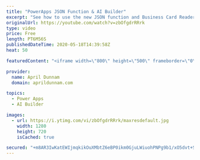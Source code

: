 ```yaml
---
title: "PowerApps JSON Function & AI Builder"
excerpt: "See how to use the new JSON function and Business Card Reader AI Control to OCR a business card, add it to a database, convert the image to JSON and add as a file in SharePoint.  All with zero code required.  Here's a link to the corresponding blog post: https://www.sharepointsiren.com/2019/06/ocr-and-image-upload-with-powerapps/"
originalUrl: https://youtube.com/watch?v=zbOfgdrRRrk
type: video
price: Free
length: PT6M56S
publishedDateTime: 2020-05-18T14:39:58Z
heat: 50

featuredContent: "<iframe width=\"800\" height=\"500\" frameborder=\"0\" src=\"https://www.youtube.com/embed/zbOfgdrRRrk\" allow=\"accelerometer; autoplay; encrypted-media; gyroscope; picture-in-picture\" allowfullscreen></iframe>"

provider:
  name: April Dunnam
  domain: aprildunnam.com

topics:
  - Power Apps
  - AI Builder

images:
  - url: https://i.ytimg.com/vi/zbOfgdrRRrk/maxresdefault.jpg
    width: 1280
    height: 720
    isCached: true

secured: "+m8AR3IwKatEWIjmqkikOuXMbtZ6eBP0ikm0GjuLWiuohPNPg9b1/xO5dvt+SRWt6Tum8gn2rir4CmgLbiG5jMw27UG+4Ic3w582L0sm6U7AFXbIOBiFg2LlQiBK2Xo+RSJh6QZ9TvQFImZcJchxgAuhQt4bbxzZEeQkodh0WYtEnGSodV9MzivtCvgWTjcWFRQHPOL/tJ+xOphK+4OelkMvJlelVVp0A13aCHEJDMcyJFpkXkQ7ns6c76rG0ctDAjxtMsyx+l2x2HI6/eBxQoumxdWBZQs6sShg17Y9XAzNfyoJgkaF/ECFUuXb3DK4bHDwiMrbpYsjHsrkm/k+u3kyvACZHcgPUe9OgwWB6zR3c3WFpuAlgSh16l82E8Pgrm5uvzoIHTy/EzKDjfUeFE5FqVYb7SjIUEOZzQPfznk=;jxFGqPh+Rc/4uLQGB+u2gQ=="
---
```


